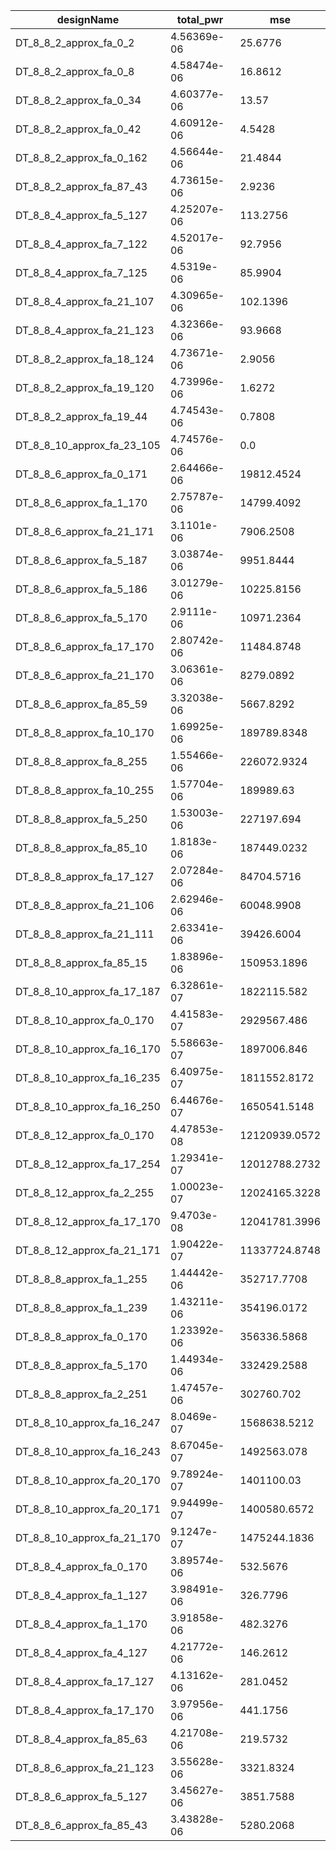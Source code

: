 | designName                 | total_pwr   | mse           |
| -------------------------- | ----------- | ------------- |
| DT_8_8_2_approx_fa_0_2     | 4.56369e-06 | 25.6776       |
| DT_8_8_2_approx_fa_0_8     | 4.58474e-06 | 16.8612       |
| DT_8_8_2_approx_fa_0_34    | 4.60377e-06 | 13.57         |
| DT_8_8_2_approx_fa_0_42    | 4.60912e-06 | 4.5428        |
| DT_8_8_2_approx_fa_0_162   | 4.56644e-06 | 21.4844       |
| DT_8_8_2_approx_fa_87_43   | 4.73615e-06 | 2.9236        |
| DT_8_8_4_approx_fa_5_127   | 4.25207e-06 | 113.2756      |
| DT_8_8_4_approx_fa_7_122   | 4.52017e-06 | 92.7956       |
| DT_8_8_4_approx_fa_7_125   | 4.5319e-06  | 85.9904       |
| DT_8_8_4_approx_fa_21_107  | 4.30965e-06 | 102.1396      |
| DT_8_8_4_approx_fa_21_123  | 4.32366e-06 | 93.9668       |
| DT_8_8_2_approx_fa_18_124  | 4.73671e-06 | 2.9056        |
| DT_8_8_2_approx_fa_19_120  | 4.73996e-06 | 1.6272        |
| DT_8_8_2_approx_fa_19_44   | 4.74543e-06 | 0.7808        |
| DT_8_8_10_approx_fa_23_105 | 4.74576e-06 | 0.0           |
| DT_8_8_6_approx_fa_0_171   | 2.64466e-06 | 19812.4524    |
| DT_8_8_6_approx_fa_1_170   | 2.75787e-06 | 14799.4092    |
| DT_8_8_6_approx_fa_21_171  | 3.1101e-06  | 7906.2508     |
| DT_8_8_6_approx_fa_5_187   | 3.03874e-06 | 9951.8444     |
| DT_8_8_6_approx_fa_5_186   | 3.01279e-06 | 10225.8156    |
| DT_8_8_6_approx_fa_5_170   | 2.9111e-06  | 10971.2364    |
| DT_8_8_6_approx_fa_17_170  | 2.80742e-06 | 11484.8748    |
| DT_8_8_6_approx_fa_21_170  | 3.06361e-06 | 8279.0892     |
| DT_8_8_6_approx_fa_85_59   | 3.32038e-06 | 5667.8292     |
| DT_8_8_8_approx_fa_10_170  | 1.69925e-06 | 189789.8348   |
| DT_8_8_8_approx_fa_8_255   | 1.55466e-06 | 226072.9324   |
| DT_8_8_8_approx_fa_10_255  | 1.57704e-06 | 189989.63     |
| DT_8_8_8_approx_fa_5_250   | 1.53003e-06 | 227197.694    |
| DT_8_8_8_approx_fa_85_10   | 1.8183e-06  | 187449.0232   |
| DT_8_8_8_approx_fa_17_127  | 2.07284e-06 | 84704.5716    |
| DT_8_8_8_approx_fa_21_106  | 2.62946e-06 | 60048.9908    |
| DT_8_8_8_approx_fa_21_111  | 2.63341e-06 | 39426.6004    |
| DT_8_8_8_approx_fa_85_15   | 1.83896e-06 | 150953.1896   |
| DT_8_8_10_approx_fa_17_187 | 6.32861e-07 | 1822115.582   |
| DT_8_8_10_approx_fa_0_170  | 4.41583e-07 | 2929567.486   |
| DT_8_8_10_approx_fa_16_170 | 5.58663e-07 | 1897006.846   |
| DT_8_8_10_approx_fa_16_235 | 6.40975e-07 | 1811552.8172  |
| DT_8_8_10_approx_fa_16_250 | 6.44676e-07 | 1650541.5148  |
| DT_8_8_12_approx_fa_0_170  | 4.47853e-08 | 12120939.0572 |
| DT_8_8_12_approx_fa_17_254 | 1.29341e-07 | 12012788.2732 |
| DT_8_8_12_approx_fa_2_255  | 1.00023e-07 | 12024165.3228 |
| DT_8_8_12_approx_fa_17_170 | 9.4703e-08  | 12041781.3996 |
| DT_8_8_12_approx_fa_21_171 | 1.90422e-07 | 11337724.8748 |
| DT_8_8_8_approx_fa_1_255   | 1.44442e-06 | 352717.7708   |
| DT_8_8_8_approx_fa_1_239   | 1.43211e-06 | 354196.0172   |
| DT_8_8_8_approx_fa_0_170   | 1.23392e-06 | 356336.5868   |
| DT_8_8_8_approx_fa_5_170   | 1.44934e-06 | 332429.2588   |
| DT_8_8_8_approx_fa_2_251   | 1.47457e-06 | 302760.702    |
| DT_8_8_10_approx_fa_16_247 | 8.0469e-07  | 1568638.5212  |
| DT_8_8_10_approx_fa_16_243 | 8.67045e-07 | 1492563.078   |
| DT_8_8_10_approx_fa_20_170 | 9.78924e-07 | 1401100.03    |
| DT_8_8_10_approx_fa_20_171 | 9.94499e-07 | 1400580.6572  |
| DT_8_8_10_approx_fa_21_170 | 9.1247e-07  | 1475244.1836  |
| DT_8_8_4_approx_fa_0_170   | 3.89574e-06 | 532.5676      |
| DT_8_8_4_approx_fa_1_127   | 3.98491e-06 | 326.7796      |
| DT_8_8_4_approx_fa_1_170   | 3.91858e-06 | 482.3276      |
| DT_8_8_4_approx_fa_4_127   | 4.21772e-06 | 146.2612      |
| DT_8_8_4_approx_fa_17_127  | 4.13162e-06 | 281.0452      |
| DT_8_8_4_approx_fa_17_170  | 3.97956e-06 | 441.1756      |
| DT_8_8_4_approx_fa_85_63   | 4.21708e-06 | 219.5732      |
| DT_8_8_6_approx_fa_21_123  | 3.55628e-06 | 3321.8324     |
| DT_8_8_6_approx_fa_5_127   | 3.45627e-06 | 3851.7588     |
| DT_8_8_6_approx_fa_85_43   | 3.43828e-06 | 5280.2068     |
